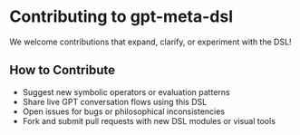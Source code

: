 # Contributing to gpt-meta-dsl

We welcome contributions that expand, clarify, or experiment with the DSL!

## How to Contribute
- Suggest new symbolic operators or evaluation patterns
- Share live GPT conversation flows using this DSL
- Open issues for bugs or philosophical inconsistencies
- Fork and submit pull requests with new DSL modules or visual tools
